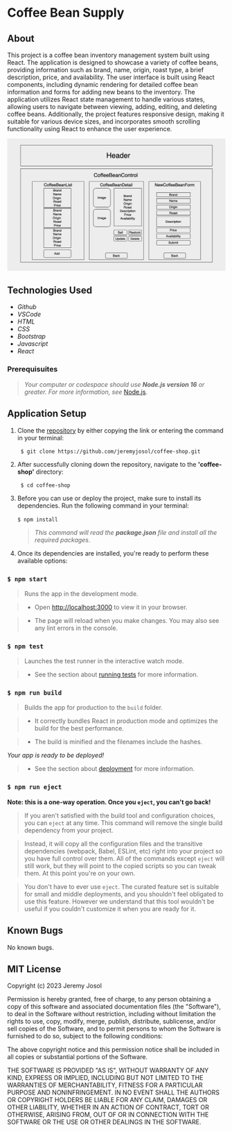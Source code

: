 # Coffee Bean Supply

## About
This project is a coffee bean inventory management system built using React. The application is designed to showcase a variety of coffee beans, providing information such as brand, name, origin, roast type, a brief description, price, and availability. The user interface is built using React components, including dynamic rendering for detailed coffee bean information and forms for adding new beans to the inventory. The application utilizes React state management to handle various states, allowing users to navigate between viewing, adding, editing, and deleting coffee beans. Additionally, the project features responsive design, making it suitable for various device sizes, and incorporates smooth scrolling functionality using React to enhance the user experience.

<img src="./src/img/coffee-shop-diagram.jpg">

## Technologies Used

* _Github_
* _VSCode_
* _HTML_
* _CSS_
* _Bootstrap_
* _Javascript_
* _React_

### Prerequisuites
> _Your computer or codespace should use **Node.js version 16** or greater. For more information, see_ [Node.js](https://nodejs.org/en).

## Application Setup

1. Clone the [repository](https://github.com/jeremyjosol/coffee-shop) by either copying the link or entering the command in your terminal:
    ```
     $ git clone https://github.com/jeremyjosol/coffee-shop.git
    ```
2. After successfully cloning down the repository, navigate to the **'coffee-shop'** directory:
      ```
       $ cd coffee-shop
      ```
3. Before you can use or deploy the project, make sure to install its dependencies. Run the following command in your terminal:

    `$ npm install`

    > _This command will read the **package.json** file and install all the required packages_.

4. Once its dependencies are installed, you're ready to perform these available options:
    
### `$ npm start`

> Runs the app in the development mode. 

> * Open [http://localhost:3000](http://localhost:3000) to view it in your browser. 

> * The page will reload when you make changes. You may also see any lint errors in the console.

### `$ npm test`

> Launches the test runner in the interactive watch mode.

> * See the section about [running tests](https://facebook.github.io/create-react-app/docs/running-tests) for more information.

### `$ npm run build`

> Builds the app for production to the `build` folder.

> * It correctly bundles React in production mode and optimizes the build for the best performance.

> * The build is minified and the filenames include the hashes.

_Your app is ready to be deployed!_

> * See the section about [deployment](https://facebook.github.io/create-react-app/docs/deployment) for more information.

### `$ npm run eject`

**Note: this is a one-way operation. Once you `eject`, you can't go back!**

> If you aren't satisfied with the build tool and configuration choices, you can `eject` at any time. This command will remove the single build dependency from your project.

> Instead, it will copy all the configuration files and the transitive dependencies (webpack, Babel, ESLint, etc) right into your project so you have full control over them. All of the commands except `eject` will still work, but they will point to the copied scripts so you can tweak them. At this point you're on your own.

> You don't have to ever use `eject`. The curated feature set is suitable for small and middle deployments, and you shouldn't feel obligated to use this feature. However we understand that this tool wouldn't be useful if you couldn't customize it when you are ready for it.

## Known Bugs
No known bugs.

## MIT License

Copyright (c) 2023 Jeremy Josol

Permission is hereby granted, free of charge, to any person obtaining a copy of this software and associated documentation files (the "Software"), to deal in the Software without restriction, including without limitation the rights to use, copy, modify, merge, publish, distribute, sublicense, and/or sell copies of the Software, and to permit persons to whom the Software is furnished to do so, subject to the following conditions:

The above copyright notice and this permission notice shall be included in all copies or substantial portions of the Software.

THE SOFTWARE IS PROVIDED "AS IS", WITHOUT WARRANTY OF ANY KIND, EXPRESS OR IMPLIED, INCLUDING BUT NOT LIMITED TO THE WARRANTIES OF MERCHANTABILITY, FITNESS FOR A PARTICULAR PURPOSE AND NONINFRINGEMENT. IN NO EVENT SHALL THE AUTHORS OR COPYRIGHT HOLDERS BE LIABLE FOR ANY CLAIM, DAMAGES OR OTHER LIABILITY, WHETHER IN AN ACTION OF CONTRACT, TORT OR OTHERWISE, ARISING FROM, OUT OF OR IN CONNECTION WITH THE SOFTWARE OR THE USE OR OTHER DEALINGS IN THE SOFTWARE.
